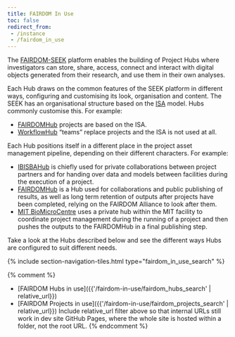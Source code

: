 ```yaml
---
title: FAIRDOM In Use
toc: false
redirect_from: 
 - /instance
 - /fairdom_in_use
---
```


The [FAIRDOM-SEEK](/fairdom-seek) platform enables the building of Project Hubs where investigators can store, share, access, connect and interact with digital objects generated from their research, and use them in their own analyses.

Each Hub draws on the common features of the SEEK platform in different ways, configuring and customising its look, organisation and content. The SEEK has an organisational structure based on the [ISA](https://isa-tools.org/format/specification.html) model. Hubs commonly customise this. For example:

- [FAIRDOMHub](/fairdomhub) projects are based on the ISA. 
- [WorkflowHub](/fairdom-in-use/workflowhub) “teams” replace projects and the ISA is not used at all.

Each Hub positions itself in a different place in the project asset management pipeline, depending on their different characters. For example:

- [IBISBAHub](/fairdom-in-use/ibisbakhub) is chiefly used for private collaborations between project partners and for handing over data and models between facilities during the execution of a project.
- [FAIRDOMHub](/fairdomhub) is a Hub used for collaborations and public publishing of results, as well as long term retention of outputs after projects have been completed, relying on the FAIRDOM Alliance to look after them. 
- [MIT  BioMicroCentre](https://openwetware.org/wiki/BioMicroCenter) uses a private hub within the MIT facility to coordinate project management during the running of a project and then pushes the outputs to the FAIRDOMHub in a final publishing step.

Take a look at the Hubs described below and see the different ways Hubs are configured to suit different needs.

{% include section-navigation-tiles.html type="fairdom_in_use_search" %}


{% comment %} 
* [FAIRDOM Hubs in use]({{'/fairdom-in-use/fairdom_hubs_search' | relative_url}})
* [FAIRDOM Projects in use]({{'/fairdom-in-use/fairdom_projects_search' | relative_url}})
Include relative_url filter above so that internal URLs still work
in dev site GitHub Pages, where the whole site is hosted within a folder,
not the root URL.
{% endcomment %}